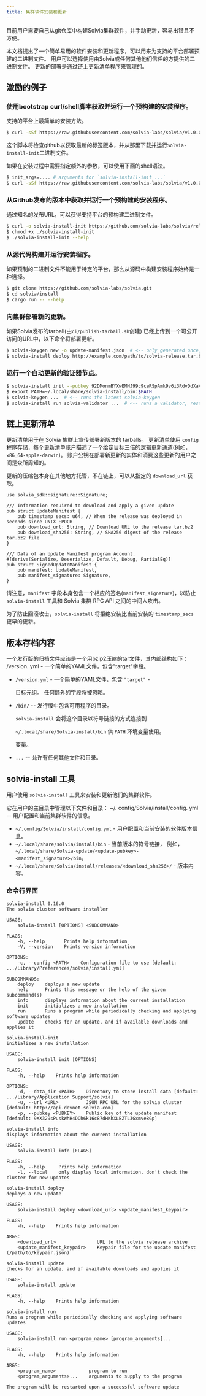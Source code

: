 ```yaml
---
title: 集群软件安装和更新
---
```


目前用户需要自己从git仓库中构建Solvia集群软件，并手动更新，容易出错且不方便。

本文档提出了一个简单易用的软件安装和更新程序，可以用来为支持的平台部署预建的二进制文件。 用户可以选择使用由Solvia或任何其他他们信任的方提供的二进制文件。 更新的部署是通过链上更新清单程序来管理的。

## 激励的例子

### 使用bootstrap curl/shell脚本获取并运行一个预构建的安装程序。

支持的平台上最简单的安装方法。

```bash
$ curl -sSf https://raw.githubusercontent.com/solvia-labs/solvia/v1.0.0/install/solvia-install-init.sh | sh
```

这个脚本将检查github以获取最新的标签版本，并从那里下载并运行`Solvia-install-init`二进制文件。

如果在安装过程中需要指定额外的参数，可以使用下面的shell语法。

```bash
$ init_args=.... # arguments for `solvia-install-init ...`
$ curl -sSf https://raw.githubusercontent.com/solvia-labs/solvia/v1.0.0/install/solvia-install-init.sh | sh -s - ${init_args}
```

### 从Github发布的版本中获取并运行一个预构建的安装程序。

通过知名的发布URL，可以获得支持平台的预构建二进制文件。

```bash
$ curl -o solvia-install-init https://github.com/solvia-labs/solvia/releases/download/v1.0.0/solvia-install-init-x86_64-apple-darwin
$ chmod +x ./solvia-install-init
$ ./solvia-install-init --help
```

### 从源代码构建并运行安装程序。

如果预制的二进制文件不能用于特定的平台，那么从源码中构建安装程序始终是一种选择。

```bash
$ git clone https://github.com/solvia-labs/solvia.git
$ cd solvia/install
$ cargo run -- --help
```

### 向集群部署新的更新。

如果Solvia发布的tarball\(由`ci/publish-tarball.sh`创建\) 已经上传到一个可公开访问的URL中，以下命令将部署更新。

```bash
$ solvia-keygen new -o update-manifest.json  # <-- only generated once, the public key is shared with users
$ solvia-install deploy http://example.com/path/to/solvia-release.tar.bz2 update-manifest.json
```

### 运行一个自动更新的验证器节点。

```bash
$ solvia-install init --pubkey 92DMonmBYXwEMHJ99c9ceRSpAmk9v6i3RdvDdXaVcrfj  # <-- pubkey is obtained from whoever is deploying the updates
$ export PATH=~/.local/share/solvia-install/bin:$PATH
$ solvia-keygen ...  # <-- runs the latest solvia-keygen
$ solvia-install run solvia-validator ...  # <-- runs a validator, restarting it as necesary when an update is applied
```

## 链上更新清单

更新清单用于在 Solvia 集群上宣传部署新版本的 tarballs。 更新清单使用 `config` 程序存储，每个更新清单账户描述了一个给定目标三倍的逻辑更新通道(例如，`x86_64-apple-darwin`)。 账户公钥在部署新更新的实体和消费这些更新的用户之间是众所周知的。

更新的压缩包本身在其他地方托管，不在链上，可以从指定的 `download_url` 获取。

```text
use solvia_sdk::signature::Signature;

/// Information required to download and apply a given update
pub struct UpdateManifest {
    pub timestamp_secs: u64, // When the release was deployed in seconds since UNIX EPOCH
    pub download_url: String, // Download URL to the release tar.bz2
    pub download_sha256: String, // SHA256 digest of the release tar.bz2 file
}

/// Data of an Update Manifest program Account.
#[derive(Serialize, Deserialize, Default, Debug, PartialEq)]
pub struct SignedUpdateManifest {
    pub manifest: UpdateManifest,
    pub manifest_signature: Signature,
}
```

请注意，`manifest` 字段本身包含一个相应的签名\(`manifest_signature`\)，以防止 `solvia-install` 工具和 Solvia 集群 RPC API 之间的中间人攻击。

为了防止回滚攻击，`solvia-install` 将拒绝安装比当前安装的 `timestamp_secs` 更早的更新。

## 版本存档内容

一个发行版的归档文件应该是一个用bzip2压缩的tar文件，其内部结构如下： /version. yml - 一个简单的YAML文件，包含"target"字段。

- `/version.yml` - 一个简单的YAML文件，包含 `"target"` -

  目标元组。 任何额外的字段将被忽略。

- `/bin/` -- 发行版中包含可用程序的目录。

  `solvia-install` 会将这个目录以符号链接的方式连接到

  `~/.local/share/Solvia-install/bin` 供 `PATH` 环境变量使用。

  变量。

- `...` -- 允许有任何其他文件和目录。

## solvia-install 工具

用户使用 `solvia-install` 工具来安装和更新他们的集群软件。

它在用户的主目录中管理以下文件和目录： ~/. config/Solvia/install/config. yml -- 用户配置和当前集群软件的信息。

- `~/.config/Solvia/install/config.yml` - 用户配置和当前安装的软件版本信息。
- `~/.local/share/solvia/install/bin` - 当前版本的符号链接， 例如，`~/.local/share/Solvia-update/<update-pubkey>-<manifest_signature>/bin`。
- `~/.local/share/Solvia/install/releases/<download_sha256>/` - 版本内容。

### 命令行界面

```text
solvia-install 0.16.0
The solvia cluster software installer

USAGE:
    solvia-install [OPTIONS] <SUBCOMMAND>

FLAGS:
    -h, --help       Prints help information
    -V, --version    Prints version information

OPTIONS:
    -c, --config <PATH>    Configuration file to use [default: .../Library/Preferences/solvia/install.yml]

SUBCOMMANDS:
    deploy    deploys a new update
    help      Prints this message or the help of the given subcommand(s)
    info      displays information about the current installation
    init      initializes a new installation
    run       Runs a program while periodically checking and applying software updates
    update    checks for an update, and if available downloads and applies it
```

```text
solvia-install-init
initializes a new installation

USAGE:
    solvia-install init [OPTIONS]

FLAGS:
    -h, --help    Prints help information

OPTIONS:
    -d, --data_dir <PATH>    Directory to store install data [default: .../Library/Application Support/solvia]
    -u, --url <URL>          JSON RPC URL for the solvia cluster [default: http://api.devnet.solvia.com]
    -p, --pubkey <PUBKEY>    Public key of the update manifest [default: 9XX329sPuskWhH4DQh6k16c87dHKhXLBZTL3Gxmve8Gp]
```

```text
solvia-install info
displays information about the current installation

USAGE:
    solvia-install info [FLAGS]

FLAGS:
    -h, --help     Prints help information
    -l, --local    only display local information, don't check the cluster for new updates
```

```text
solvia-install deploy
deploys a new update

USAGE:
    solvia-install deploy <download_url> <update_manifest_keypair>

FLAGS:
    -h, --help    Prints help information

ARGS:
    <download_url>               URL to the solvia release archive
    <update_manifest_keypair>    Keypair file for the update manifest (/path/to/keypair.json)
```

```text
solvia-install update
checks for an update, and if available downloads and applies it

USAGE:
    solvia-install update

FLAGS:
    -h, --help    Prints help information
```

```text
solvia-install run
Runs a program while periodically checking and applying software updates

USAGE:
    solvia-install run <program_name> [program_arguments]...

FLAGS:
    -h, --help    Prints help information

ARGS:
    <program_name>            program to run
    <program_arguments>...    arguments to supply to the program

The program will be restarted upon a successful software update
```
